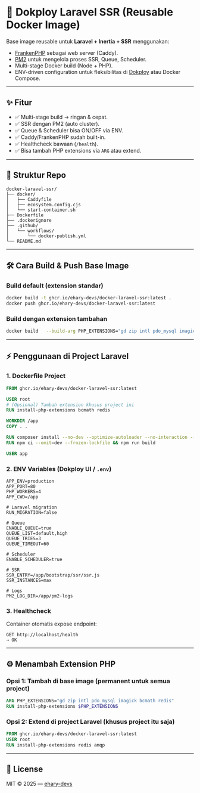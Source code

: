 # 🚀 Dokploy Laravel SSR (Reusable Docker Image)

Base image reusable untuk **Laravel + Inertia + SSR** menggunakan:
- [FrankenPHP](https://frankenphp.dev/) sebagai web server (Caddy).
- [PM2](https://pm2.keymetrics.io/) untuk mengelola proses SSR, Queue, Scheduler.
- Multi-stage Docker build (Node + PHP).
- ENV-driven configuration untuk fleksibilitas di [Dokploy](https://dokploy.com/) atau Docker Compose.

---

## ✨ Fitur
- ✅ Multi-stage build → ringan & cepat.
- ✅ SSR dengan PM2 (auto cluster).
- ✅ Queue & Scheduler bisa ON/OFF via ENV.
- ✅ Caddy/FrankenPHP sudah built-in.
- ✅ Healthcheck bawaan (`/health`).
- ✅ Bisa tambah PHP extensions via `ARG` atau extend.

---

## 📂 Struktur Repo
```
docker-laravel-ssr/
├── docker/
│   ├── Caddyfile
│   ├── ecosystem.config.cjs
│   └── start-container.sh
├── Dockerfile
├── .dockerignore
├── .github/
│   └── workflows/
│       └── docker-publish.yml
└── README.md
```

---

## 🛠️ Cara Build & Push Base Image

### Build default (extension standar)
```bash
docker build -t ghcr.io/ehary-devs/docker-laravel-ssr:latest .
docker push ghcr.io/ehary-devs/docker-laravel-ssr:latest
```

### Build dengan extension tambahan
```bash
docker build   --build-arg PHP_EXTENSIONS="gd zip intl pdo_mysql imagick bcmath redis"   -t ghcr.io/ehary-devs/docker-laravel-ssr:custom .
```

---

## ⚡ Penggunaan di Project Laravel

### 1. Dockerfile Project
```dockerfile
FROM ghcr.io/ehary-devs/docker-laravel-ssr:latest

USER root
# (Opsional) Tambah extension khusus project ini
RUN install-php-extensions bcmath redis

WORKDIR /app
COPY . .

RUN composer install --no-dev --optimize-autoloader --no-interaction --no-progress
RUN npm ci --omit=dev --frozen-lockfile && npm run build

USER app
```

### 2. ENV Variables (Dokploy UI / `.env`)
```env
APP_ENV=production
APP_PORT=80
PHP_WORKERS=4
APP_CWD=/app

# Laravel migration
RUN_MIGRATION=false

# Queue
ENABLE_QUEUE=true
QUEUE_LIST=default,high
QUEUE_TRIES=3
QUEUE_TIMEOUT=60

# Scheduler
ENABLE_SCHEDULER=true

# SSR
SSR_ENTRY=/app/bootstrap/ssr/ssr.js
SSR_INSTANCES=max

# Logs
PM2_LOG_DIR=/app/pm2-logs
```

### 3. Healthcheck
Container otomatis expose endpoint:
```
GET http://localhost/health
→ OK
```

---

## ⚙️ Menambah Extension PHP

### Opsi 1: Tambah di base image (permanent untuk semua project)
```dockerfile
ARG PHP_EXTENSIONS="gd zip intl pdo_mysql imagick bcmath redis"
RUN install-php-extensions $PHP_EXTENSIONS
```

### Opsi 2: Extend di project Laravel (khusus project itu saja)
```dockerfile
FROM ghcr.io/ehary-devs/docker-laravel-ssr:latest
USER root
RUN install-php-extensions redis amqp
```

---

## 📜 License
MIT © 2025 — [ehary-devs](https://github.com/ehary-devs)

